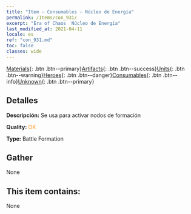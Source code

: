 ```yaml
---
title: "Item - Consumables - Núcleo de Energía"
permalink: /Items/con_931/
excerpt: "Era of Chaos  Núcleo de Energía"
last_modified_at: 2021-04-11
locale: es
ref: "con_931.md"
toc: false
classes: wide
---
```

 [Materials](/es/Items/){: .btn .btn--primary}[Artifacts](/es/Items/Artifacts/){: .btn .btn--success}[Units](/es/Items/Units/){: .btn .btn--warning}[Heroes](/es/Items/Heroes/){: .btn .btn--danger}[Consumables](/es/Items/Consumables/){: .btn .btn--info}[Unknown](/es/Items/Unknown/){: .btn .btn--primary}

## Detalles
 **Descripción:** Se usa para activar nodos de formación

 **Quality:** <span style="color: #FF8C00">OK</span>

 **Type:** Battle Formation

## Gather

  None

## This item contains:

  None

